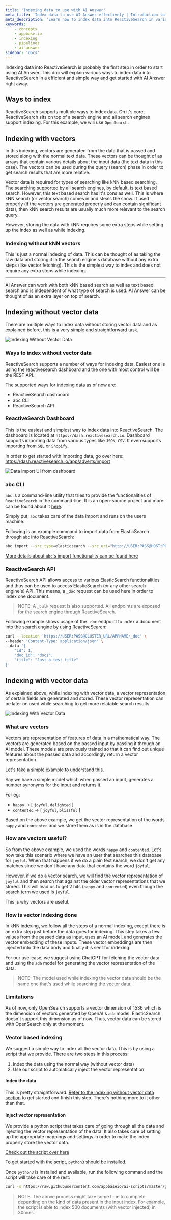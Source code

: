 ```yaml
---
title: 'Indexing data to use with AI Answer'
meta_title: 'Index data to use AI Answer effectively | Introduction to Appbase.io'
meta_description: 'Learn how to index data into ReactiveSearch in various ways and use it with AI Answer'
keywords:
    - concepts
    - appbase.io
    - indexing
    - pipelines
    - ai-answer
sidebar: 'docs'
---
```


Indexing data into ReactiveSearch is probably the first step in order to start using AI Answer. This doc will explain various ways to index data into ReactiveSearch in a efficient and simple way and get started with AI Answer right away.

## Ways to index

ReactiveSearch supports multiple ways to index data. On it's core, ReactiveSearch sits on top of a search engine and all search engines support indexing. For this example, we will use `OpenSearch`.

## Indexing with vectors

In this indexing, vectors are generated from the data that is passed and stored along with the normal text data. These vectors can be thought of as arrays that contain various details about the input data (the text data in this case). The vectors can be used during the query (search) phase in order to get search results that are more relative.

Vector data is required for types of searching like kNN based searching. The searching supported by all search engines, by default, is text based search. However, this text based search has it's cons as well. This is where kNN search (or vector search) comes in and steals the show. If used properly (if the vectors are generated properly and can contain significant data), then kNN search results are usually much more relevant to the search query.

However, storing the data with kNN requires some extra steps while setting up the index as well as while indexing.

### Indexing without kNN vectors

This is just a normal indexing of data. This can be thought of as taking the raw data and storing it in the search engine's database without any extra steps (like vector fetching). This is the simplest way to index and does not require any extra steps while indexing.

---

AI Answer can work with both kNN based search as well as text based search and is independent of what type of search is used. AI Answer can be thought of as an extra layer on top of search.


## Indexing without vector data

There are multiple ways to index data without storing vector data and as explained before, this is a very simple and straightforward task.

![Indexing Without Vector Data](../../../content/images/concepts/normal_indexing.png "Indexing Without Vector Data Vizualized")

### Ways to index without vector data

ReactiveSearch supports a number of ways for indexing data. Easiest one is using the reactivesearch dashboard and the one with most control will be the REST API.

The supported ways for indexing data as of now are:

- ReactiveSearch dashboard
- abc CLI
- ReactiveSearch API

### ReactiveSearch Dashboard

This is the easiest and simplest way to index data into ReactiveSearch. The dashboard is located at `https://dash.reactivesearch.io`. Dashboard supports importing data from various types like `JSON`, `CSV`. It even supports importing from `SQL` or `Shopify`.

In order to get started with importing data, go over here: https://dash.reactivesearch.io/app/adverts/import

![Data import UI from dashboard](https://i.imgur.com/nT9RtKx.png "Data import UI from dashboard")

### abc CLI

`abc` is a command-line utility that tries to provide the functionalities of `ReactiveSearch` in the command-line. It is an open-source project and more can be found about it [here](https://github.com/appbaseio/abc).

Simply put, `abc` takes care of the data import and runs on the users machine.

Following is an example command to import data from ElasticSearch through `abc` into ReactiveSearch:

```sh
abc import --src_type=elasticsearch --src_uri="http://USER:PASS@HOST:PORT/INDEX" "https://USER:PASS@CLUSTER_URL/APPNAME"
```

[More details about `abc`'s import functionality can be found here](https://github.com/appbaseio/abc/blob/dev/docs/appbase/import.md)

### ReactiveSearch API

ReactiveSearch API allows access to various ElasticSearch functionalities and thus can be used to access ElasticSearch (or any other search engine's) API. This means, a `_doc` request can be used here in order to index one document.

> NOTE: A `_bulk` request is also supported. All endpoints are exposed for the search engine through ReactiveSearch.

Following example shows usage of the `_doc` endpoint to index a document into the search engine by using ReactiveSearch:

```sh
curl --location 'https://USER:PASS@CLUSTER_URL/APPNAME/_doc' \
--header 'Content-Type: application/json' \
--data '{
    "id": 1,
    "doc_id": "doc1",
    "title": "Just a test title"
}'
```

## Indexing with vector data

As explained above, while indexing with vector data, a vector representation of certain fields are generated and stored. These vector representation can be later on used while searching to get more relatable search results.

![Indexing With Vector Data](../../../content/images/concepts/vectir_indexing.png "Indexing With Vector Data Vizualized")

### What are vectors

Vectors are representation of features of data in a mathematical way. The vectors are generated based on the passed input by passing it through an AI model. These models are previously trained so that it can find out unique features about the passed data and accordingly return a vector representation.

Let's take a simple example to understand this.

Say we have a simple model which when passed an input, generates a number synonyms for the input and returns it.

For eg:

- `happy` -> [ `joyful`, `delighted` ]
- `contented` -> [ `joyful`, `blissful` ]

Based on the above example, we get the vector representation of the words `happy` and `contented` and we store them as is in the database.

### How are vectors useful?

So from the above example, we used the words `happy` and `contented`. Let's now take this scenario where we have an user that searches this database for `joyful`. When that happens if we do a plain text search, we don't get any matches since we don't have any data that contains the word `joyful`.

However, if we do a vector search, we will find the vector representation of `joyful` and then search that against the older vector representations that we stored. This will lead us to get 2 hits (`happy` and `contented`) even though the search term we used is `joyful`.

This is why vectors are useful.

### How is vector indexing done

In kNN indexing, we follow all the steps of a normal indexing, except there is an extra step just before the data goes for indexing. This step takes a few values from the passed data as input, uses an AI model, and generates the vector embedding of these inputs. These vector embeddings are then injected into the data body and finally it is sent for indexing.

For our use-case, we suggest using ChatGPT for fetching the vector data and using the `ada` model for generating the vector representation of the data.

> NOTE: The model used while indexing the vector data should be the same one that's used while searching the vector data.

### Limitations

As of now, only OpenSearch supports a vector dimension of 1536 which is the dimension of vectors generated by OpenAI's `ada` model. ElasticSearch doesn't support this dimension as of now. Thus, vector data can be stored with OpenSearch only at the moment.

### Vector based indexing

We suggest a simple way to index all the vector data. This is by using a script that we provide. There are two steps in this process:

1. Index the data using the normal way (without vector data)
2. Use our script to automatically inject the vector representation

#### Index the data

This is pretty straightforward. [Refer to the indexing without vector data section](#indexing-without-vector-data) to get started and finish this step. There's nothing more to it other than that.

#### Inject vector representation

We provide a python script that takes care of going through all the data and injecting the vector representation of the data. It also takes care of setting up the appropriate mappings and settings in order to make the index properly store the vector data.

[Check out the script over here](https://github.com/appbaseio/ai-scripts/tree/master/knn_reindex)

To get started with the script, `python3` should be installed.

Once `python3` is installed and available, run the following command and the script will take care of the rest:

```sh
curl -s https://raw.githubusercontent.com/appbaseio/ai-scripts/master/get-ai-script.py --output get-ai.py && python3 get-ai.py knn
```

> NOTE: The above process might take some time to complete depending on the kind of data present in the input index. For example, the script is able to index 500 documents (with vector injected) in 30mins.
